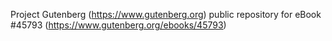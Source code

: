 Project Gutenberg (https://www.gutenberg.org) public repository for eBook #45793 (https://www.gutenberg.org/ebooks/45793)
